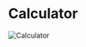 # Calculator

![Calculator](https://user-images.githubusercontent.com/21291866/80721856-04338400-8aff-11ea-9e98-14f4fa155bba.gif)
